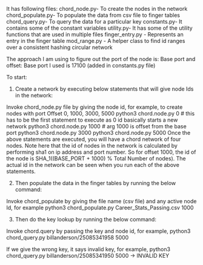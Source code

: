 It has following files:
    chord_node.py- To create the nodes in the network
    chord_populate.py- To populate the data from csv file to finger tables
    chord_query.py- To query the data for a particular key
    constants.py- It contains some of the constant variables
    utility.py- It has some of the utility functions that are used in multiple files
    finger_entry.py - Represents an entry in the finger table
    mod_range.py - A helper class to find id ranges over a consistent hashing circular network

The approach I am using to figure out the port of the node is:
    Base port and offset: Base port I used is 17100 (added in constants.py file)

To start:

1. Create a network by executing below statements that will give node Ids in the network:

Invoke chord_node.py file by giving the node id, for example, to create nodes with port Offset 0, 1000, 3000, 5000
    python3 chord.node.py 0 # this has to be the first statement to execute as 0 id basically starts a new network
    python3 chord.node.py 1000 # arg 1000 is offset from the base port 
    python3 chord.node.py 3000
    python3 chord.node.py 5000
Once the above statements are executed, you will have a chord network of four nodes. Note here that the id
of nodes in the network is calculated by performing sha1 on ip address and port number. So for offset 1000, the id of the node is SHA_1((BASE_PORT + 1000) % Total Number of nodes). The actual id in the network can be seen when you run each of the above statements.

2. Then populate the data in the finger tables by running the below command:

Invoke chord_populate by giving the file name (csv file) and any active node Id, for example
    python3 chord_populate.py Career_Stats_Passing.csv 1000 

3. Then do the key lookup by running the below command:

Invoke chord.query by passing the key and node id, for example,
    python3 chord_query.py billanderson/25085341958  5000

If we give the wrong key, it says invalid key, for example,
    python3 chord_query.py billanderson/25085341950  5000 -> INVALID KEY
